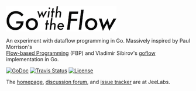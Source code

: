 ![](image.png)

An experiment with dataflow programming in Go.
Massively inspired by Paul Morrison's  
[Flow-based Programming][FB] (FBP) and
Vladimir Sibirov's [goflow][GF] implementation in Go.

[![GoDoc][G]][D] [![Travis Status][S]][T] [![License][B]][L]

The [homepage][H], [discussion forum][F], and [issue tracker][I] are at JeeLabs.

[FB]: https://en.wikipedia.org/wiki/Flow-based_programming
[GF]: https://github.com/trustmaster/goflow

[G]: https://godoc.org/github.com/jcw/flow?status.png
[D]: https://godoc.org/github.com/jcw/flow
[S]: https://travis-ci.org/jcw/flow.png?branch=master
[T]: https://travis-ci.org/jcw/flow
[B]: http://img.shields.io/badge/license-MIT-brightgreen.svg
[L]: http://opensource.org/licenses/MIT

[H]: http://redmine.jeelabs.org/projects/flow/wiki
[F]: http://jeelabs.net/projects/cafe/boards/9
[I]: http://jeelabs.net/projects/development/issues
